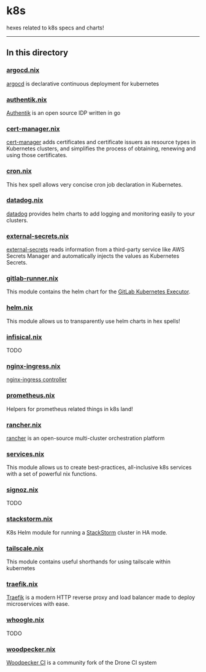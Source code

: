 # k8s

hexes related to k8s specs and charts!

---

## In this directory

### [argocd.nix](./argocd.nix)

[argocd](https://github.com/argoproj/argo-cd) is declarative continuous deployment for kubernetes

### [authentik.nix](./authentik.nix)

[Authentik](https://github.com/goauthentik/authentik) is an open source IDP written in go

### [cert-manager.nix](./cert-manager.nix)

[cert-manager](https://github.com/cert-manager/cert-manager/) adds certificates and certificate issuers as resource types in Kubernetes clusters, and simplifies the process of obtaining, renewing and using those certificates.

### [cron.nix](./cron.nix)

This hex spell allows very concise cron job declaration in Kubernetes.

### [datadog.nix](./datadog.nix)

[datadog](https://github.com/DataDog/helm-charts) provides helm charts to add logging and monitoring easily to your clusters.

### [external-secrets.nix](./external-secrets.nix)

[external-secrets](https://github.com/external-secrets/external-secrets) reads information from a third-party service like AWS Secrets Manager and automatically injects the values as Kubernetes Secrets.

### [gitlab-runner.nix](./gitlab-runner.nix)

This module contains the helm chart for the [GitLab Kubernetes Executor](https://docs.gitlab.com/runner/executors/kubernetes.html).

### [helm.nix](./helm.nix)

This module allows us to transparently use helm charts in hex spells!

### [infisical.nix](./infisical.nix)

TODO

### [nginx-ingress.nix](./nginx-ingress.nix)

[nginx-ingress controller](https://github.com/kubernetes/ingress-nginx)

### [prometheus.nix](./prometheus.nix)

Helpers for prometheus related things in k8s land!

### [rancher.nix](./rancher.nix)

[rancher](https://github.com/rancher/rancher) is an open-source multi-cluster orchestration platform

### [services.nix](./services.nix)

This module allows us to create best-practices, all-inclusive k8s services with a set of powerful nix functions.

### [signoz.nix](./signoz.nix)

TODO

### [stackstorm.nix](./stackstorm.nix)

K8s Helm module for running a [StackStorm](https://stackstorm.com) cluster in HA mode.

### [tailscale.nix](./tailscale.nix)

This module contains useful shorthands for using tailscale within kubernetes

### [traefik.nix](./traefik.nix)

[Traefik](https://github.com/traefik/traefik-helm-chart) is a modern HTTP reverse proxy and load balancer made to deploy microservices with ease.

### [whoogle.nix](./whoogle.nix)

TODO

### [woodpecker.nix](./woodpecker.nix)

[Woodpecker CI](https://github.com/woodpecker-ci/woodpecker) is a community fork of the Drone CI system
